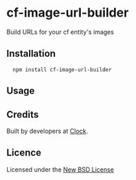 # cf-image-url-builder

Build URLs for your cf entity's images

## Installation

      npm install cf-image-url-builder

## Usage

## Credits
Built by developers at [Clock](http://clock.co.uk).

## Licence
Licensed under the [New BSD License](http://opensource.org/licenses/bsd-license.php)
